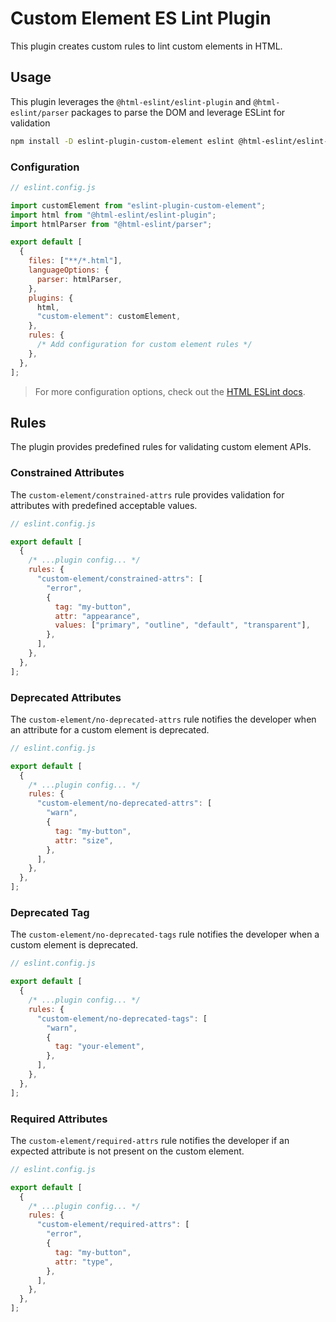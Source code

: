 # Custom Element ES Lint Plugin

This plugin creates custom rules to lint custom elements in HTML.

## Usage

This plugin leverages the `@html-eslint/eslint-plugin` and `@html-eslint/parser` packages to parse the DOM and leverage ESLint for validation

```bash
npm install -D eslint-plugin-custom-element eslint @html-eslint/eslint-plugin @html-eslint/parser
```

### Configuration

```js
// eslint.config.js

import customElement from "eslint-plugin-custom-element";
import html from "@html-eslint/eslint-plugin";
import htmlParser from "@html-eslint/parser";

export default [
  {
    files: ["**/*.html"],
    languageOptions: {
      parser: htmlParser,
    },
    plugins: {
      html,
      "custom-element": customElement,
    },
    rules: {
      /* Add configuration for custom element rules */
    },
  },
];
```

> For more configuration options, check out the [HTML ESLint docs](https://html-eslint.org/docs/getting-started).

## Rules

The plugin provides predefined rules for validating custom element APIs.

### Constrained Attributes

The `custom-element/constrained-attrs` rule provides validation for attributes with predefined acceptable values.

```js
// eslint.config.js

export default [
  {
    /* ...plugin config... */
    rules: {
      "custom-element/constrained-attrs": [
        "error",
        {
          tag: "my-button",
          attr: "appearance",
          values: ["primary", "outline", "default", "transparent"],
        },
      ],
    },
  },
];
```

### Deprecated Attributes

The `custom-element/no-deprecated-attrs` rule notifies the developer when an attribute for a custom element is deprecated.

```js
// eslint.config.js

export default [
  {
    /* ...plugin config... */
    rules: {
      "custom-element/no-deprecated-attrs": [
        "warn",
        {
          tag: "my-button",
          attr: "size",
        },
      ],
    },
  },
];
```

### Deprecated Tag

The `custom-element/no-deprecated-tags` rule notifies the developer when a custom element is deprecated.

```js
// eslint.config.js

export default [
  {
    /* ...plugin config... */
    rules: {
      "custom-element/no-deprecated-tags": [
        "warn",
        {
          tag: "your-element",
        },
      ],
    },
  },
];
```

### Required Attributes

The `custom-element/required-attrs` rule notifies the developer if an expected attribute is not present on the custom element.

```js
// eslint.config.js

export default [
  {
    /* ...plugin config... */
    rules: {
      "custom-element/required-attrs": [
        "error",
        {
          tag: "my-button",
          attr: "type",
        },
      ],
    },
  },
];
```
